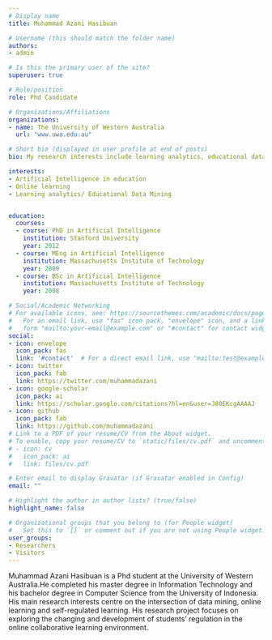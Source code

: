```yaml
---
# Display name
title: Muhammad Azani Hasibuan

# Username (this should match the folder name)
authors:
- admin

# Is this the primary user of the site?
superuser: true

# Role/position
role: Phd Candidate

# Organizations/Affiliations
organizations:
- name: The University of Western Australia
  url: "www.uwa.edu.au"

# Short bio (displayed in user profile at end of posts)
bio: My research interests include learning analytics, educational data mining, online learning, and human-computer interaction

interests:
- Artificial Intelligence in education
- Online learning
- Learning analytics/ Educational Data Mining


education:
  courses:
  - course: PhD in Artificial Intelligence
    institution: Stanford University
    year: 2012
  - course: MEng in Artificial Intelligence
    institution: Massachusetts Institute of Technology
    year: 2009
  - course: BSc in Artificial Intelligence
    institution: Massachusetts Institute of Technology
    year: 2008

# Social/Academic Networking
# For available icons, see: https://sourcethemes.com/academic/docs/page-builder/#icons
#   For an email link, use "fas" icon pack, "envelope" icon, and a link in the
#   form "mailto:your-email@example.com" or "#contact" for contact widget.
social:
- icon: envelope
  icon_pack: fas
  link: '#contact'  # For a direct email link, use "mailto:test@example.org".
- icon: twitter
  icon_pack: fab
  link: https://twitter.com/muhammadazani
- icon: google-scholar
  icon_pack: ai
  link: https://scholar.google.com/citations?hl=en&user=J80EKcgAAAAJ
- icon: github
  icon_pack: fab
  link: https://github.com/muhammadazani
# Link to a PDF of your resume/CV from the About widget.
# To enable, copy your resume/CV to `static/files/cv.pdf` and uncomment the lines below.
# - icon: cv
#   icon_pack: ai
#   link: files/cv.pdf

# Enter email to display Gravatar (if Gravatar enabled in Config)
email: ""

# Highlight the author in author lists? (true/false)
highlight_name: false

# Organizational groups that you belong to (for People widget)
#   Set this to `[]` or comment out if you are not using People widget.
user_groups:
- Researchers
- Visitors
---
```

Muhammad Azani Hasibuan is a Phd student at the University of Western Australia.He completed his master degree in Information Technology and his bachelor degree in Computer Science from the University of Indonesia. His main research interests centre on the intersection of data mining, online learning and self-regulated learning. His research project focuses on exploring the changing and development of students’ regulation in the online collaborative learning environment.
